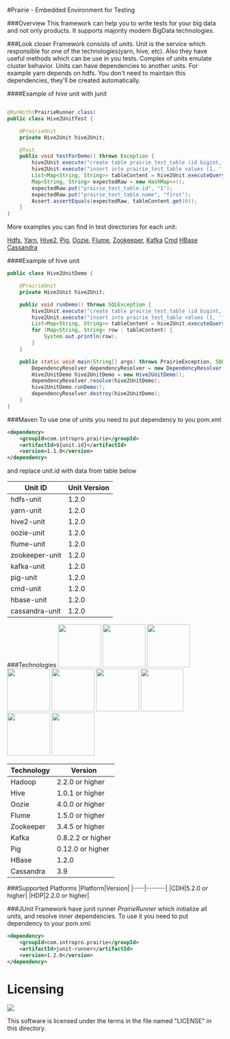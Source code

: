 #Prairie - Embedded Environment for Testing

###Overview
This framework can help you to write tests for your big data and not only products. It supports majority modern BigData technologies.

###Look closer
Framework consists of *units*. Unit is the service which responsible for one of the technologies(yarn, hive, etc).
Also they have useful methods which can be use in you tests.
Complex of units emulate cluster behavior.
Units can have dependencies to another units. For example yarn depends on hdfs.
You don't need to maintain this dependencies, they'll be created automatically.

####Example of hive unit with junit
```java

@RunWith(PrairieRunner.class)
public class Hive2UnitTest {

    @PrairieUnit
    private Hive2Unit hive2Unit;

    @Test
    public void testForDemo() throws Exception {
        hive2Unit.execute("create table prairie_test_table (id bigint, name string)");
        hive2Unit.execute("insert into prairie_test_table values (1, 'first')");
        List<Map<String, String>> tableContent = hive2Unit.executeQuery("select * from prairie_test_table");
        Map<String, String> expectedRaw = new HashMap<>();
        expectedRaw.put("prairie_test_table.id", "1");
        expectedRaw.put("prairie_test_table.name", "first");
        Assert.assertEquals(expectedRaw, tableContent.get(0));
    }
}
```
More examples you can find in test directories for each unit:

[Hdfs](https://github.com/intropro/prairie/blob/master/units/hdfs-unit/src/test/java/com/intropro/prairie/unit/hdfs/HdfsUnitTest.java),
[Yarn](https://github.com/intropro/prairie/blob/master/units/yarn-unit/src/test/java/com/intropro/prairie/unit/yarn/YarnUnitTest.java),
[Hive2](https://github.com/intropro/prairie/blob/master/units/hive2-unit/src/test/java/com/intropro/prairie/unit/hive2/Hive2UnitTest.java),
[Pig](https://github.com/intropro/prairie/blob/master/units/pig-unit/src/test/java/com/intropro/prairie/unit/pig/PigUnitTest.java),
[Oozie](https://github.com/intropro/prairie/blob/master/units/oozie-unit/src/test/java/com/intropro/prairie/unit/oozie/OozieUnitTest.java),
[Flume](https://github.com/intropro/prairie/blob/master/units/flume-unit/src/test/java/com/intropro/prairie/unit/flume/FlumeUnitTest.java),
[Zookeeper](https://github.com/intropro/prairie/blob/master/units/zookeeper-unit/src/test/java/com/intropro/prairie/unit/zookeeper/ZookeeperUnitTest.java),
[Kafka](https://github.com/intropro/prairie/blob/master/units/kafka-unit/src/test/java/com/intropro/prairie/unit/kafka/KafkaUnitTest.java)
[Cmd](https://github.com/intropro/prairie/blob/master/units/cmd-unit/src/test/java/com/intropro/prairie/unit/cmd/CmdUnitTest.java)
[HBase](https://github.com/intropro/prairie/blob/master/units/cmd-unit/src/test/java/com/intropro/prairie/unit/hbase/HBaseUnitTest.java)
[Cassandra](https://github.com/intropro/prairie/blob/master/units/cmd-unit/src/test/java/com/intropro/prairie/unit/cassandra/CassandraUnitTest.java)

####Example of hive unit
```java
public class Hive2UnitDemo {

    @PrairieUnit
    private Hive2Unit hive2Unit;

    public void runDemo() throws SQLException {
        hive2Unit.execute("create table prairie_test_table (id bigint, name string)");
        hive2Unit.execute("insert into prairie_test_table values (1, 'first')");
        List<Map<String, String>> tableContent = hive2Unit.executeQuery("select * from prairie_test_table");
        for (Map<String, String> row : tableContent) {
            System.out.println(row);
        }
    }

    public static void main(String[] args) throws PrairieException, SQLException {
        DependencyResolver dependencyResolver = new DependencyResolver();
        Hive2UnitDemo hive2UnitDemo = new Hive2UnitDemo();
        dependencyResolver.resolve(hive2UnitDemo);
        hive2UnitDemo.runDemo();
        dependencyResolver.destroy(hive2UnitDemo);
    }
}
```

###Maven
To use one of units you need to put dependency to you pom.xml 
```xml
<dependency>
    <groupId>com.intropro.prairie</groupId>
    <artifactId>${unit.id}</artifactId>
    <version>1.1.0</version>
</dependency>
```
and replace unit.id with data from table below

|Unit ID|Unit Version|
|-------|------------|
|hdfs-unit|1.2.0|
|yarn-unit|1.2.0|
|hive2-unit|1.2.0|
|oozie-unit|1.2.0|
|flume-unit|1.2.0|
|zookeeper-unit|1.2.0|
|kafka-unit|1.2.0|
|pig-unit|1.2.0|
|cmd-unit|1.2.0|
|hbase-unit|1.2.0|
|cassandra-unit|1.2.0|

###Technologies
<img src="https://upload.wikimedia.org/wikipedia/commons/thumb/0/0e/Hadoop_logo.svg/664px-Hadoop_logo.svg.png" height="100">
<img src="https://upload.wikimedia.org/wikipedia/commons/thumb/b/bb/Apache_Hive_logo.svg/2000px-Apache_Hive_logo.svg.png" height="100">
<img src="https://cwiki.apache.org/confluence/download/attachments/30737784/oozie_282x1178.png?version=1&modificationDate=1349284899000&api=v2" height="100">
<img src="https://flume.apache.org/_static/flume-logo.png" height="100">
<img src="https://s3.amazonaws.com/files.dezyre.com/images/Tutorials/zookeeper_logo.png" height="100">
<img src="https://upload.wikimedia.org/wikipedia/commons/f/f7/Apache_kafka.png" height="100">
<img src="https://www.mapr.com/sites/default/files/pig-image.png" height="100">
<img src="http://hbase.apache.org/images/hbase_logo.png" height="100">
<img src="http://cassandra.apache.org/img/cassandra_logo.png" height="100">

|Technology|Version|
|----|-------|
|Hadoop|2.2.0 or higher|
|Hive|1.0.1 or higher|
|Oozie|4.0.0 or higher|
|Flume|1.5.0 or higher|
|Zookeeper|3.4.5 or higher|
|Kafka|0.8.2.2 or higher|
|Pig|0.12.0 or higher|
|HBase|1.2.0|
|Cassandra|3.9|

###Supported Platforms
|Platform|Version|
|----|-------|
|CDH|5.2.0 or higher|
|HDP|2.2.0 or higher|

###JUnit
Framework have junit runner *PrairieRunner* which initialize all units, and resolve inner dependencies.
To use it you need to put dependency to your pom.xml:
```xml
<dependency>
    <groupId>com.intropro.prairie</groupId>
    <artifactId>junit-runner</artifactId>
    <version>1.2.0</version>
</dependency>
```

Licensing
=========

[![][license img]][license]

This software is licensed under the terms in the file named "LICENSE" in this directory.


[license]:LICENSE
[license img]:https://img.shields.io/badge/license-Apache%202.0-brightgreen.svg